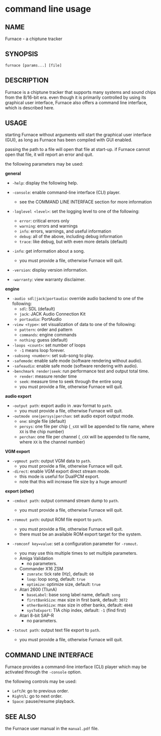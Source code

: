# command line usage

## NAME

Furnace - a chiptune tracker

## SYNOPSIS

`furnace [params...] [file]`

## DESCRIPTION

Furnace is a chiptune tracker that supports many systems and sound chips from the 8/16-bit era.
even though it is primarily controlled by using its graphical user interface, Furnace also offers a command line interface, which is described here.

## USAGE

starting Furnace without arguments will start the graphical user interface (GUI), as long as Furnace has been compiled with GUI enabled.

passing the path to a file will open that file at start-up. if Furnace cannot open that file, it will report an error and quit.

the following parameters may be used:

**general**

- `-help`: display the following help.
- `-console`: enable command-line interface (CLI) player.
  - see the COMMAND LINE INTERFACE section for more information
- `-loglevel <level>`: set the logging level to one of the following:
  - `error`: critical errors only
  - `warning`: errors and warnings
  - `info`: errors, warnings, and useful information
  - `debug`: all of the above, including debug information
  - `trace`: like debug, but with even more details (default)

- `-info`: get information about a song.
  - you must provide a file, otherwise Furnace will quit.

- `-version`: display version information.
- `-warranty`: view warranty disclaimer.

**engine**

- `-audio sdl|jack|portaudio`: override audio backend to one of the following:
  - `sdl`: SDL (default)
  - `jack`: JACK Audio Connection Kit
  - `portaudio`: PortAudio
- `-view <type>`: set visualization of data to one of the following:
  - `pattern`: order and pattern
  - `commands`: engine commands
  - `nothing`: guess (default)
- `-loops <count>`: set number of loops
  - `-1` means loop forever.
- `-subsong <number>`: set sub-song to play.
- `-safemode`: enable safe mode (software rendering without audio).
- `-safeaudio`: enable safe mode (software rendering with audio).
- `-benchmark render|seek`: run performance test and output total time.
  - `render`: measure render time
  - `seek`: measure time to seek through the entire song
  - you must provide a file, otherwise Furnace will quit.

**audio export**

- `-output path`: export audio in .wav format to `path`.
  - you must provide a file, otherwise Furnace will quit.
- `-outmode one|persys|perchan`: set audio export output mode.
  - `one`: single file (default)
  - `persys`: one file per chip (`_sXX` will be appended to file name, where `XX` is the chip number)
  - `perchan`: one file per channel (`_cXX` will be appended to file name, where `XX` is the channel number)

**VGM export**

- `-vgmout path`: output VGM data to `path`.
  - you must provide a file, otherwise Furnace will quit.
- `-direct`: enable VGM export direct stream mode.
  - this mode is useful for DualPCM export.
  - note that this will increase file size by a huge amount!

**export (other)**

- `-cmdout path`: output command stream dump to `path`.
  - you must provide a file, otherwise Furnace will quit.

- `-romout path`: output ROM file export to `path`.
  - you must provide a file, otherwise Furnace will quit.
  - there must be an available ROM export target for the system.

- `-romconf key=value`: set a configuration parameter for `-romout`.
  - you may use this multiple times to set multiple parameters.
  - Amiga Validation
    - no parameters.
  - Commander X16 ZSM
    - `zsmrate`: tick rate (Hz), default: `60`
    - `loop`: loop song, default: `true`
    - `optimize`: optimize size, default: `true`
  - Atari 2600 (TIunA)
    - `baseLabel`: base song label name, default: `song`
    - `firstBankSize`: max size in first bank, default: `3072`
    - `otherBankSize`: max size in other banks, default: `4048`
    - `sysToExport`: TIA chip index, default: `-1` (find first)
  - Atari 8-bit SAP-R
    - no parameters.

- `-txtout path`: output text file export to `path`.
  - you must provide a file, otherwise Furnace will quit.

## COMMAND LINE INTERFACE

Furnace provides a command-line interface (CLI) player which may be activated through the `-console` option.

the following controls may be used:

- `Left`/`H`: go to previous order.
- `Right`/`L`: go to next order.
- `Space`: pause/resume playback.

## SEE ALSO

the Furnace user manual in the `manual.pdf` file.
